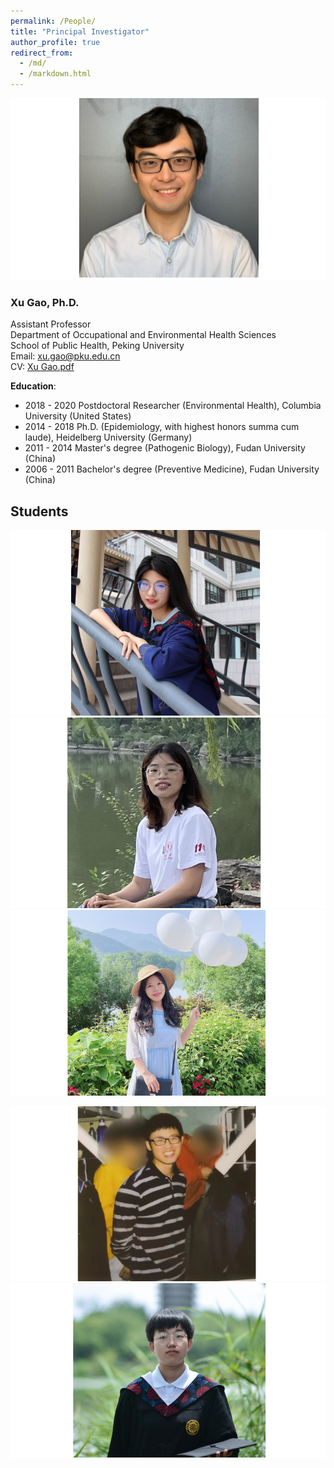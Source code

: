 ```yaml
---
permalink: /People/
title: "Principal Investigator"
author_profile: true
redirect_from: 
  - /md/
  - /markdown.html
---
```


![](webpeopleme.png)

### Xu Gao, Ph.D.
Assistant Professor \
Department of Occupational and Environmental Health Sciences \
School of Public Health, Peking University \
Email: <xu.gao@pku.edu.cn> \
CV: [Xu Gao.pdf](https://github.com/gearpku2020/gearpku2020.github.io/blob/main/CV/CV%20-%20Xu%20Gao.pdf)

**Education**: 
* 2018 - 2020 Postdoctoral Researcher (Environmental Health), Columbia University (United States)
* 2014 - 2018 Ph.D. (Epidemiology, with highest honors summa cum laude), Heidelberg University (Germany)
* 2011 - 2014 Master's degree (Pathogenic Biology), Fudan University (China)
* 2006 - 2011 Bachelor's degree (Preventive Medicine), Fudan University (China)

## Students

[![](MeijieJiangPic.png)](../People/Meijie-Jiang.md)[![](ShuzhenLiuPic.png)](../People/Shuzhen-Liu.md)[![](HaocanSongPic.png)](../People/Haocan-Song.md)

[![](SifanTianPic.png)](../People/Sifan-Tian.md)[![](YutingWangPic.png)](../People/Yuting-Wang.md)

